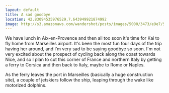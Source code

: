 ```yaml
---
layout: default
title: A sad goodbye
location: 42.83094535976529,7.643949921874992
image: http://s3.amazonaws.com/wandershot/posts/images/5000/3473/e9e7/5500/0200/0054/original/7-4.jpg?1342190707
---
```

We have lunch in Aix-en-Provence and then all too soon it's time for Kai to fly home from Marseilles airport. It's been the most fun four days of the trip having her around, and I'm very sad to be saying goodbye so soon. I'm not very excited about the prospect of cycling back along the coast towards Nice, and so I plan to cut this corner of France and northern Italy by getting a ferry to Corsica and then back to Italy, maybe to Rome or Naples.

As the ferry leaves the port in Marseilles (basically a huge construction site), a couple of jetskiers follow the ship, leaping through the wake like motorized dolphins.
